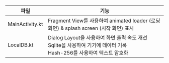| 파일 | 기능 |
| -------- | -------- |
| MainActivity.kt   | Fragment View를 사용하여 animated loader (로딩 화면) & splash screen (시작 화면) 표시   |
| LocalDB.kt   | Dialog Layout을 사용하여 화면 출력 속도 개선<br>Sqlite을 사용하여 기기에 데이터 기록<br>Hash-256를 사용하여 텍스트 암호화   |
